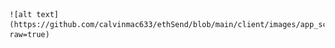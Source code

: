 	![alt text](https://github.com/calvinmac633/ethSend/blob/main/client/images/app_screenshot.jpg?raw=true)